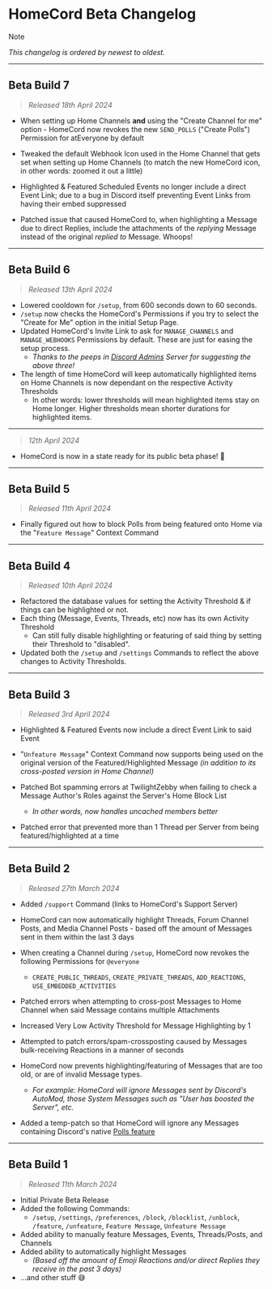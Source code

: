 # HomeCord Beta Changelog

> [!NOTE]
> *This changelog is ordered by newest to oldest.*

---

## Beta Build 7
> *Released 18th April 2024*

- When setting up Home Channels **and** using the "Create Channel for me" option - HomeCord now revokes the new `SEND_POLLS` ("Create Polls") Permission for atEveryone by default
- Tweaked the default Webhook Icon used in the Home Channel that gets set when setting up Home Channels (to match the new HomeCord icon, in other words: zoomed it out a little)

- Highlighted & Featured Scheduled Events no longer include a direct Event Link; due to a bug in Discord itself preventing Event Links from having their embed suppressed

- Patched issue that caused HomeCord to, when highlighting a Message due to direct Replies, include the attachments of the *replying* Message instead of the original *replied to* Message. Whoops!

---

## Beta Build 6
> *Released 13th April 2024*

- Lowered cooldown for `/setup`, from 600 seconds down to 60 seconds.
- `/setup` now checks the HomeCord's Permissions if you try to select the "Create for Me" option in the initial Setup Page.
- Updated HomeCord's Invite Link to ask for `MANAGE_CHANNELS` and `MANAGE_WEBHOOKS` Permissions by default. These are just for easing the setup process.
  - *Thanks to the peeps in [Discord Admins](https://dis.gd/dac-faq) Server for suggesting the above three!*
- The length of time HomeCord will keep automatically highlighted items on Home Channels is now dependant on the respective Activity Thresholds
  - In other words: lower thresholds will mean highlighted items stay on Home longer. Higher thresholds mean shorter durations for highlighted items.

---

> *12th April 2024*

- HomeCord is now in a state ready for its public beta phase! 👀

---

## Beta Build 5
> *Released 11th April 2024*

- Finally figured out how to block Polls from being featured onto Home via the "`Feature Message`" Context Command

---

## Beta Build 4
> *Released 10th April 2024*

- Refactored the database values for setting the Activity Threshold & if things can be highlighted or not.
- Each thing (Message, Events, Threads, etc) now has its own Activity Threshold
  - Can still fully disable highlighting or featuring of said thing by setting their Threshold to "disabled".
- Updated both the `/setup` and `/settings` Commands to reflect the above changes to Activity Thresholds.

---

## Beta Build 3
> *Released 3rd April 2024*

- Highlighted & Featured Events now include a direct Event Link to said Event
- "`Unfeature Message`" Context Command now supports being used on the original version of the Featured/Highlighted Message *(in addition to its cross-posted version in Home Channel)*

- Patched Bot spamming errors at TwilightZebby when failing to check a Message Author's Roles against the Server's Home Block List
  - *In other words, now handles uncached members better*
- Patched error that prevented more than 1 Thread per Server from being featured/highlighted at a time

---

## Beta Build 2
> *Released 27th March 2024*

- Added `/support` Command (links to HomeCord's Support Server)
- HomeCord can now automatically highlight Threads, Forum Channel Posts, and Media Channel Posts - based off the amount of Messages sent in them within the last 3 days

- When creating a Channel during `/setup`, HomeCord now revokes the following Permissions for `@everyone`
  - `CREATE_PUBLIC_THREADS`, `CREATE_PRIVATE_THREADS`, `ADD_REACTIONS`, `USE_EMBEDDED_ACTIVITIES`
- Patched errors when attempting to cross-post Messages to Home Channel when said Message contains multiple Attachments
- Increased Very Low Activity Threshold for Message Highlighting by 1
- Attempted to patch errors/spam-crossposting caused by Messages bulk-receiving Reactions in a manner of seconds

- HomeCord now prevents highlighting/featuring of Messages that are too old, or are of invalid Message types.
  - *For example: HomeCord will ignore Messages sent by Discord's AutoMod, those System Messages such as "User has boosted the Server", etc.*
- Added a temp-patch so that HomeCord will ignore any Messages containing Discord's native [Polls feature](https://support.discord.com/hc/en-us/articles/22163184112407)

---

## Beta Build 1
> *Released 11th March 2024*

- Initial Private Beta Release
- Added the following Commands:
  - `/setup`, `/settings`, `/preferences`, `/block`, `/blocklist`, `/unblock`, `/feature`, `/unfeature`, `Feature Message`, `Unfeature Message`
- Added ability to manually feature Messages, Events, Threads/Posts, and Channels
- Added ability to automatically highlight Messages
  - *(Based off the amount of Emoji Reactions and/or direct Replies they receive in the past 3 days)*
- ...and other stuff 😅
